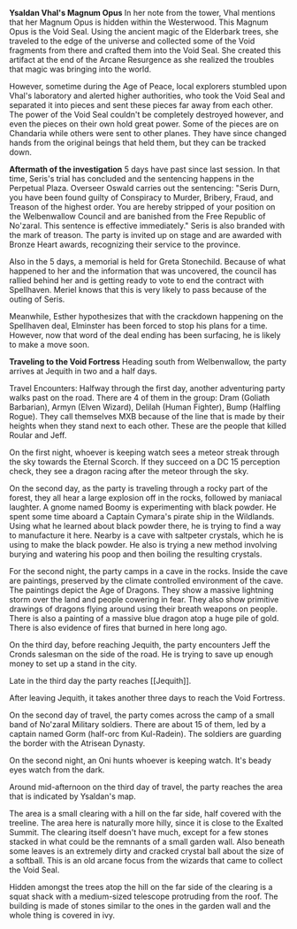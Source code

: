 **Ysaldan Vhal's Magnum Opus**
In her note from the tower, Vhal mentions that her Magnum Opus is hidden within the Westerwood. This Magnum Opus is the Void Seal. Using the ancient magic of the Elderbark trees, she traveled to the edge of the universe and collected some of the Void fragments from there and crafted them into the Void Seal. She created this artifact at the end of the Arcane Resurgence as she realized the troubles that magic was bringing into the world.

However, sometime during the Age of Peace, local explorers stumbled upon Vhal's laboratory and alerted higher authorities, who took the Void Seal and separated it into pieces and sent these pieces far away from each other. The power of the Void Seal couldn't be completely destroyed however, and even the pieces on their own hold great power. Some of the pieces are on Chandaria while others were sent to other planes. They have since changed hands from the original beings that held them, but they can be tracked down.

**Aftermath of the investigation**
5 days have past since last session. In that time, Seris's trial has concluded and the sentencing happens in the Perpetual Plaza. Overseer Oswald carries out the sentencing: "Seris Durn, you have been found guilty of Conspiracy to Murder, Bribery, Fraud, and Treason of the highest order. You are hereby stripped of your position on the Welbenwallow Council and are banished from the Free Republic of No'zaral. This sentence is effective immediately." Seris is also branded with the mark of treason. The party is invited up on stage and are awarded with Bronze Heart awards, recognizing their service to the province.

Also in the 5 days, a memorial is held for Greta Stonechild. Because of what happened to her and the information that was uncovered, the council has rallied behind her and is getting ready to vote to end the contract with Spellhaven. Meriel knows that this is very likely to pass because of the outing of Seris.

Meanwhile, Esther hypothesizes that with the crackdown happening on the Spellhaven deal, Elminster has been forced to stop his plans for a time. However, now that word of the deal ending has been surfacing, he is likely to make a move soon.

**Traveling to the Void Fortress**
Heading south from Welbenwallow, the party arrives at Jequith in two and a half days.

Travel Encounters:
Halfway through the first day, another adventuring party walks past on the road. There are 4 of them in the group: Dram (Goliath Barbarian), Armyn (Elven Wizard), Delilah (Human Fighter), Bump (Halfling Rogue). They call themselves MXB because of the line that is made by their heights when they stand next to each other. These are the people that killed Roular and Jeff.

On the first night, whoever is keeping watch sees a meteor streak through the sky towards the Eternal Scorch. If they succeed on a DC 15 perception check, they see a dragon racing after the meteor through the sky. 

On the second day, as the party is traveling through a rocky part of the forest, they all hear a large explosion off in the rocks, followed by maniacal laughter. A gnome named Boomy is experimenting with black powder. He spent some time aboard a Captain Cymara's pirate ship in the Wildlands. Using what he learned about black powder there, he is trying to find a way to manufacture it here. Nearby is a cave with saltpeter crystals, which he is using to make the black powder. He also is trying a new method involving burying and watering his poop and then boiling the resulting crystals.

For the second night, the party camps in a cave in the rocks. Inside the cave are paintings, preserved by the climate controlled environment of the cave. The paintings depict the Age of Dragons. They show a massive lightning storm over the land and people cowering in fear. They also show primitive drawings of dragons flying around using their breath weapons on people. There is also a painting of a massive blue dragon atop a huge pile of gold. There is also evidence of fires that burned in here long ago.

On the third day, before reaching Jequith, the party encounters Jeff the Cronds salesman on the side of the road. He is trying to save up enough money to set up a stand in the city.

Late in the third day the party reaches [[Jequith]].

After leaving Jequith, it takes another three days to reach the Void Fortress.

On the second day of travel, the party comes across the camp of a small band of No'zaral Military soldiers. There are about 15 of them, led by a captain named Gorm (half-orc from Kul-Radein). The soldiers are guarding the border with the Atrisean Dynasty.

On the second night, an Oni hunts whoever is keeping watch. It's beady eyes watch from the dark.

Around mid-afternoon on the third day of travel, the party reaches the area that is indicated by Ysaldan's map.

The area is a small clearing with a hill on the far side, half covered with the treeline. The area here is naturally more hilly, since it is close to the Exalted Summit. The clearing itself doesn't have much, except for a few stones stacked in what could be the remnants of a small garden wall. Also beneath some leaves is an extremely dirty and cracked crystal ball about the size of a softball. This is an old arcane focus from the wizards that came to collect the Void Seal.

Hidden amongst the trees atop the hill on the far side of the clearing is a squat shack with a medium-sized telescope protruding from the roof. The building is made of stones similar to the ones in the garden wall and the whole thing is covered in ivy. 
